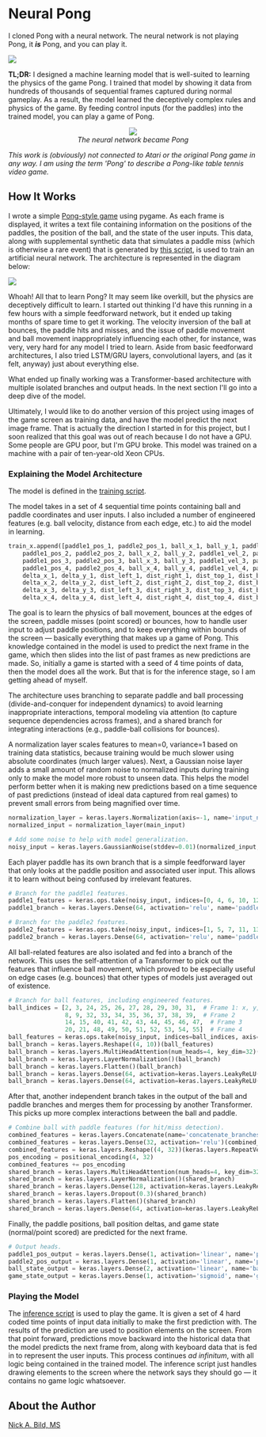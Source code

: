 # Neural Pong

I cloned Pong with a neural network. The neural network is not playing Pong, it ***is*** Pong, and you can play it.

![](https://raw.githubusercontent.com/nickbild/game_clone/refs/heads/main/media/logo.jpg)

**TL;DR:** I designed a machine learning model that is well-suited to learning the physics of the game Pong. I trained that model by showing it data from hundreds of thousands of sequential frames captured during normal gameplay. As a result, the model learned the deceptively complex rules and physics of the game. By feeding control inputs (for the paddles) into the trained model, you can play a game of Pong.

<p align="center">
    <img src="https://raw.githubusercontent.com/nickbild/game_clone/refs/heads/main/media/playing.gif">
    <br><i>The neural network became Pong</i> 
</p>

*This work is (obviously) not connected to Atari or the original Pong game in any way. I am using the term 'Pong' to describe a Pong-like table tennis video game.*

## How It Works

I wrote a simple [Pong-style game](https://github.com/nickbild/game_clone/blob/main/pong.py) using pygame. As each frame is displayed, it writes a text file containing information on the positions of the paddles, the position of the ball, and the state of the user inputs. This data, along with supplemental synthetic data that simulates a paddle miss (which is otherwise a rare event) that is generated by [this script](https://github.com/nickbild/game_clone/blob/main/gen_misses.py), is used to train an artificial neural network. The architecture is represented in the diagram below:

![](https://raw.githubusercontent.com/nickbild/game_clone/refs/heads/main/model_architecture.png) 

Whoah! All that to learn Pong? It may seem like overkill, but the physics are deceptively difficult to learn. I started out thinking I'd have this running in a few hours with a simple feedforward network, but it ended up taking months of spare time to get it working. The velocity inversion of the ball at bounces, the paddle hits and misses, and the issue of paddle movement and ball movement inappropriately influencing each other, for instance, was very, very hard for any model I tried to learn. Aside from basic feedforward architectures, I also tried LSTM/GRU layers, convolutional layers, and (as it felt, anyway) just about everything else.

What ended up finally working was a Transformer-based architecture with multiple isolated branches and output heads. In the next section I'll go into a deep dive of the model.

Ultimately, I would like to do another version of this project using images of the game screen as training data, and have the model predict the next image frame. That is actually the direction I started in for this project, but I soon realized that this goal was out of reach because I do not have a GPU. Some people are GPU poor, but I'm GPU broke. This model was trained on a machine with a pair of ten-year-old Xeon CPUs.

### Explaining the Model Architecture

The model is defined in the [training script](https://github.com/nickbild/game_clone/blob/main/train.py).

The model takes in a set of 4 sequential time points containing ball and paddle coordinates and user inputs. I also included a number of engineered features (e.g. ball velocity, distance from each edge, etc.) to aid the model in learning. 

```python
train_x.append([paddle1_pos_1, paddle2_pos_1, ball_x_1, ball_y_1, paddle1_vel_1, paddle2_vel_1,
    paddle1_pos_2, paddle2_pos_2, ball_x_2, ball_y_2, paddle1_vel_2, paddle2_vel_2,
    paddle1_pos_3, paddle2_pos_3, ball_x_3, ball_y_3, paddle1_vel_3, paddle2_vel_3,
    paddle1_pos_4, paddle2_pos_4, ball_x_4, ball_y_4, paddle1_vel_4, paddle2_vel_4,
    delta_x_1, delta_y_1, dist_left_1, dist_right_1, dist_top_1, dist_bottom_1, coverage_p1_1, coverage_p2_1,
    delta_x_2, delta_y_2, dist_left_2, dist_right_2, dist_top_2, dist_bottom_2, coverage_p1_2, coverage_p2_2,
    delta_x_3, delta_y_3, dist_left_3, dist_right_3, dist_top_3, dist_bottom_3, coverage_p1_3, coverage_p2_3,
    delta_x_4, delta_y_4, dist_left_4, dist_right_4, dist_top_4, dist_bottom_4, coverage_p1_4, coverage_p2_4])
```

The goal is to learn the physics of ball movement, bounces at the edges of the screen, paddle misses (point scored) or bounces, how to handle user input to adjust paddle positions, and to keep everything within bounds of the screen — basically everything that makes up a game of Pong. This knowledge contained in the model is used to predict the next frame in the game, which then slides into the list of past frames as new predictions are made. So, initially a game is started with a seed of 4 time points of data, then the model does all the work. But that is for the inference stage, so I am getting ahead of myself.

The architecture uses branching to separate paddle and ball processing (divide-and-conquer for independent dynamics) to avoid learning inappropriate interactions, temporal modeling via attention (to capture sequence dependencies across frames), and a shared branch for integrating interactions (e.g., paddle-ball collisions for bounces).

A normalization layer scales features to mean=0, variance=1 based on training data statistics, because training would be much slower using absolute coordinates (much larger values). Next, a Gaussian noise layer adds a small amount of random noise to normalized inputs during training only to make the model more robust to unseen data. This helps the model perform better when it is making new predictions based on a time sequence of past predictions (instead of ideal data captured from real games) to prevent small errors from being magnified over time.

```python
normalization_layer = keras.layers.Normalization(axis=-1, name='input_normalization')
normalized_input = normalization_layer(main_input)

# Add some noise to help with model generalization.
noisy_input = keras.layers.GaussianNoise(stddev=0.01)(normalized_input, training=True)
```

Each player paddle has its own branch that is a simple feedforward layer that only looks at the paddle position and associated user input. This allows it to learn without being confused by irrelevant features.

```python
# Branch for the paddle1 features.
paddle1_features = keras.ops.take(noisy_input, indices=[0, 4, 6, 10, 12, 16, 18, 22], axis=1)
paddle1_branch = keras.layers.Dense(64, activation='relu', name='paddle1_1')(paddle1_features)

# Branch for the paddle2 features.
paddle2_features = keras.ops.take(noisy_input, indices=[1, 5, 7, 11, 13, 17, 19, 23], axis=1)
paddle2_branch = keras.layers.Dense(64, activation='relu', name='paddle2_1')(paddle2_features)
```

All ball-related features are also isolated and fed into a branch of the network. This uses the self-attention of a Transformer to pick out the features that influence ball movement, which proved to be especially useful on edge cases (e.g. bounces) that other types of models just averaged out of existence.

```python
# Branch for ball features, including engineered features.
ball_indices = [2, 3, 24, 25, 26, 27, 28, 29, 30, 31,  # Frame 1: x, y, dx, dy, dl, dr, dt, db, c1, c2
                8, 9, 32, 33, 34, 35, 36, 37, 38, 39,  # Frame 2
                14, 15, 40, 41, 42, 43, 44, 45, 46, 47,  # Frame 3
                20, 21, 48, 49, 50, 51, 52, 53, 54, 55]  # Frame 4
ball_features = keras.ops.take(noisy_input, indices=ball_indices, axis=1)
ball_branch = keras.layers.Reshape((4, 10))(ball_features)
ball_branch = keras.layers.MultiHeadAttention(num_heads=4, key_dim=32)(ball_branch, ball_branch)
ball_branch = keras.layers.LayerNormalization()(ball_branch)
ball_branch = keras.layers.Flatten()(ball_branch)
ball_branch = keras.layers.Dense(64, activation=keras.layers.LeakyReLU(negative_slope=0.1), name='ball_1')(ball_branch)
ball_branch = keras.layers.Dense(64, activation=keras.layers.LeakyReLU(negative_slope=0.1), name='ball_2')(ball_branch)
```

After that, another independent branch takes in the output of the ball and paddle branches and merges them for processing by another Transformer. This picks up more complex interactions between the ball and paddle.

```python
# Combine ball with paddle features (for hit/miss detection).
combined_features = keras.layers.Concatenate(name='concatenate_branches')([ball_branch, paddle1_branch, paddle2_branch])
combined_features = keras.layers.Dense(32, activation='relu')(combined_features)  # Project to common dimension.
combined_features = keras.layers.Reshape((4, 32))(keras.layers.RepeatVector(4)(combined_features))  # Repeat to create 4 time steps.
pos_encoding = positional_encoding(4, 32)
combined_features += pos_encoding
shared_branch = keras.layers.MultiHeadAttention(num_heads=4, key_dim=32)(combined_features, combined_features)
shared_branch = keras.layers.LayerNormalization()(shared_branch)
shared_branch = keras.layers.Dense(128, activation=keras.layers.LeakyReLU(negative_slope=0.1))(shared_branch)
shared_branch = keras.layers.Dropout(0.3)(shared_branch)
shared_branch = keras.layers.Flatten()(shared_branch)
shared_branch = keras.layers.Dense(64, activation=keras.layers.LeakyReLU(negative_slope=0.1), name='shared_dense')(shared_branch)
```

Finally, the paddle positions, ball position deltas, and game state (normal/point scored) are predicted for the next frame.

```python
# Output heads.
paddle1_pos_output = keras.layers.Dense(1, activation='linear', name='paddle1_output_1')(paddle1_branch)
paddle2_pos_output = keras.layers.Dense(1, activation='linear', name='paddle2_output_1')(paddle2_branch)
ball_state_output = keras.layers.Dense(2, activation='linear', name='ball_output_2')(shared_branch)
game_state_output = keras.layers.Dense(1, activation='sigmoid', name='game_state_output_2')(shared_branch)
```

### Playing the Model

The [inference script](https://github.com/nickbild/game_clone/blob/main/neural_pong.py) is used to play the game. It is given a set of 4 hard coded time points of input data initially to make the first prediction with. The results of the prediction are used to position elements on the screen. From that point forward, predictions move backward into the historical data that the model predicts the next frame from, along with keyboard data that is fed in to represent the user inputs. This process continues *ad infinitum*, with all logic being contained in the trained model. The inference script just handles drawing elements to the screen where the network says they should go — it contains no game logic whatsoever.

## About the Author

[Nick A. Bild, MS](https://nickbild79.firebaseapp.com/#!/)
